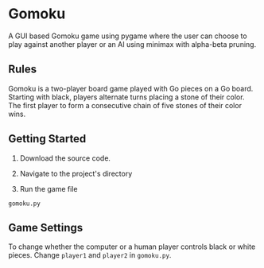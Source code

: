 # Gomoku
A GUI based Gomoku game using pygame where the user can choose to play against another player or an AI using minimax with alpha-beta pruning. 

## Rules
Gomoku is a two-player board game played with Go pieces on a Go board. Starting with black, players alternate turns placing a stone of their color. The first player to form a consecutive chain of five stones of their color wins.

## Getting Started
1. Download the source code.

2. Navigate to the project's directory

3. Run the game file 
```
gomoku.py
```

## Game Settings
To change whether the computer or a human player controls black or white pieces. Change `player1` and `player2` in `gomoku.py`.
